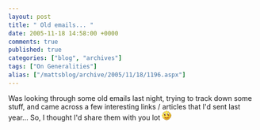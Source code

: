 ```yaml
---
layout: post
title: " Old emails... "
date: 2005-11-18 14:58:00 +0000
comments: true
published: true
categories: ["blog", "archives"]
tags: ["On Generalities"]
alias: ["/mattsblog/archive/2005/11/18/1196.aspx"]
---
```

<!-- more -->

<P>Was looking through some old emails last night, trying to track down some stuff, and came across a few interesting links / articles that I'd sent last year...&nbsp;So,&nbsp;I thought I'd share them with you lot <IMG alt=":)" class="emoticon" src="/images/emotions/emotion-1.gif" border=0></P> 

